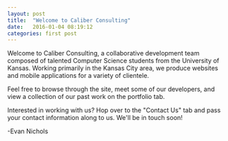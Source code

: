 ```yaml
---
layout: post
title:  "Welcome to Caliber Consulting"
date:   2016-01-04 08:19:12
categories: first post
---
```

Welcome to Caliber Consulting, a collaborative development team composed of talented Computer Science students from the University of Kansas. Working primarily in the Kansas City area, we produce websites and mobile applications for a variety of clientele.

Feel free to browse through the site, meet some of our developers, and view a collection of our past work on the portfolio tab.

Interested in working with us? Hop over to the "Contact Us" tab and pass your contact information along to us. We'll be in touch soon!

-Evan Nichols
